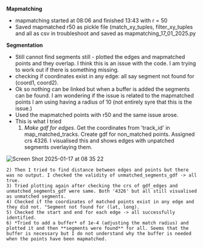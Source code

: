**Mapmatching**
- mapmatching started at 08:06 and finished 13:43 with r = 50
- Saved mapmatched r50 as pickle file (match_xy_tuples, filter_xy_tuples and all as csv in troubleshoot and saved as mapmatching_17_01_2025.py

**Segmentation**
- Still cannot find segments still - plotted the edges and mapmatched points and they overlap. I think this is an issue with the code. I am trying to work out if there is something missing.
- checking if coordinates exist in any edge: all say segment not found for (coord1, coord2).
- Ok so nothing can be linked but when a buffer is added the segments can be found. I am wondering if the issue is related to the mapmatched points I am using having a radius of 10 (not entirely syre that this is the issue.)
- Used the mapmatched points with r50 and the same issue arose.
- This is what I tried
    1) *Make gdf for edges*. Get the coordinates from 'track_id' in map_matched_tracks. Create gdf for non_matched points. Assigned crs 4326. I visualised this and shows edges with unpatched segments overlaying them.

![Screen Shot 2025-01-17 at 08 35 22](https://github.com/user-attachments/assets/782aa159-fe09-47c6-9b8b-010b6d49d062)

    2) Then I tried to find distance between edges and points but there was no output. I checked the validity of unmatched_segments_gdf -> all true.
    3) Tried plotting again after checking the crs of gdf_edges and unmatched_segments_gdf were same. Both '4326' but all still visualised as unmatched segments.
    4) Checked if the coordinates of matched points exist in any edge and they did not. "Segment not found for (lat, long).
    5) Checked the start and end for each edge -> all successfully identified.
    6) *Tried to add a buffer* of 1e-4 (adjusting the match radius) and plotted it and then **segments were found** for all. Seems that the buffer is necessary but I do not understand why the buffer is needed when the points have been mapmatched.
  
